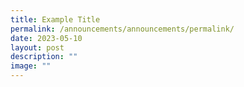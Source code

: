 ```yaml
---
title: Example Title
permalink: /announcements/announcements/permalink/
date: 2023-05-10
layout: post
description: ""
image: ""
---
```

